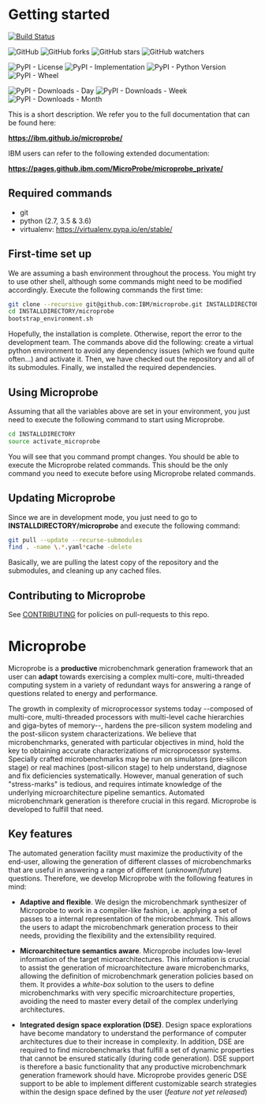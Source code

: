 Getting started
===============

[![Build Status](https://travis-ci.org/IBM/microprobe.svg?branch=master)](https://travis-ci.org/IBM/microprobe)

![GitHub](https://img.shields.io/github/license/IBM/microprobe.svg)
![GitHub forks](https://img.shields.io/github/forks/IBM/microprobe.svg?style=social)
![GitHub stars](https://img.shields.io/github/stars/IBM/microprobe.svg?style=social)
![GitHub watchers](https://img.shields.io/github/watchers/IBM/microprobe.svg?style=social)

![PyPI - License](https://img.shields.io/pypi/l/microprobe_all.svg)
![PyPI - Implementation](https://img.shields.io/pypi/implementation/microprobe_all.svg)
![PyPI - Python Version](https://img.shields.io/pypi/pyversions/microprobe_all.svg)
![PyPI - Wheel](https://img.shields.io/pypi/wheel/microprobe_all.svg)

![PyPI - Downloads - Day](https://img.shields.io/pypi/dd/microprobe_all.svg)
![PyPI - Downloads - Week](https://img.shields.io/pypi/dw/microprobe_all.svg)
![PyPI - Downloads - Month](https://img.shields.io/pypi/dm/microprobe_all.svg)

This is a short description. We refer you to the full documentation
that can be found here: 

**https://ibm.github.io/microprobe/**

IBM users can refer to the following extended documentation:

**https://pages.github.ibm.com/MicroProbe/microprobe_private/**

Required commands
-----------------

* git 
* python (2.7, 3.5 & 3.6)
* virtualenv: https://virtualenv.pypa.io/en/stable/ 

First-time set up
-----------------

We are assuming a bash environment throughout the process. You might 
try to use other shell, although some commands might need to be 
modified accordingly. Execute the following commands the first 
time:

```bash
git clone --recursive git@github.com:IBM/microprobe.git INSTALLDIRECTORY/microprobe
cd INSTALLDIRECTORY/microprobe
bootstrap_environment.sh
```

Hopefully, the installation is complete. Otherwise, report the
error to the development team. The commands above did the following:
create a virtual python environment to avoid any dependency issues 
(which we found quite often...) and activate it. Then, we have 
checked out the repository and all of its submodules. Finally, 
we installed the required dependencies. 

Using Microprobe
----------------

Assuming that all the variables above are set in your environment, 
you just need to execute the following command to start using Microprobe.

```bash
cd INSTALLDIRECTORY
source activate_microprobe
```

You will see that you command prompt changes. You should be able
to execute the Microprobe related commands. This should be the only
command you need to execute before using Microprobe related commands. 

Updating Microprobe
-------------------

Since we are in development mode, you just need to go to
**INSTALLDIRECTORY/microprobe** and execute the following command:

```bash
git pull --update --recurse-submodules
find . -name \.*.yaml*cache -delete
```

Basically, we are pulling the latest copy of the repository and the 
submodules, and cleaning up any cached files. 

Contributing to Microprobe
--------------------------

See [CONTRIBUTING](./CONTRIBUTING.md) for policies 
on pull-requests to this repo.

Microprobe
==========

Microprobe is a **productive** microbenchmark generation framework that an user 
can **adapt** towards exercising a complex multi-core, multi-threaded computing
system in a variety of redundant ways for answering a range of questions 
related to energy and performance. 

The growth in complexity of microprocessor systems today --composed of 
multi-core, multi-threaded processors with multi-level cache hierarchies and 
giga-bytes of memory--, hardens the pre-silicon system modeling and the 
post-silicon system characterizations. We believe that microbenchmarks, 
generated with particular objectives in mind, hold the key to obtaining 
accurate characterizations of microprocessor systems. Specially crafted 
microbenchmarks may be run on simulators (pre-silicon stage) or real machines 
(post-silicon stage) to help understand, diagnose and fix deficiencies 
systematically. However, manual generation of such "stress-marks" is tedious, 
and requires intimate knowledge of the underlying microarchitecture pipeline 
semantics. Automated microbenchmark generation is therefore crucial in this 
regard. Microprobe is developed to fulfill that need.

Key features
------------

The automated generation facility must maximize the productivity 
of the end-user, allowing the generation of different classes of 
microbenchmarks that are useful in answering a range of different 
(*unknown*/*future*) questions.  Therefore, we develop Microprobe with the 
following features in mind:


* **Adaptive and flexible**. We design the microbenchmark 
  synthesizer of Microprobe to work in a compiler-like fashion, i.e.
  applying a set of passes to a internal representation of the 
  microbenchmark. This allows the users to adapt the
  microbenchmark generation process to their needs,
  providing the flexibility and the extensibility required.

* **Microarchitecture semantics aware**. Microprobe includes
  low-level information of the target microarchitectures.
  This information is crucial to assist the generation of 
  microarchitecture aware microbenchmarks, allowing the definition
  of microbenchmark generation policies based on them.
  It provides a *white-box* solution to the users to define microbenchmarks 
  with very specific microarchitecture properties, avoiding the need to 
  master every detail of the complex underlying architectures.

* **Integrated design space exploration (DSE)**. Design space explorations 
  have become mandatory to understand the performance of computer architectures 
  due to their increase in complexity. In addition, DSE are required to 
  find microbenchmarks that fulfill a set of dynamic properties that cannot be
  ensured statically (during code generation). DSE support is therefore a basic 
  functionality that any productive microbenchmark generation framework 
  should have. Microprobe provides generic DSE support to be able to implement 
  different  customizable search strategies within the design space defined 
  by the user (*feature not yet released*)

